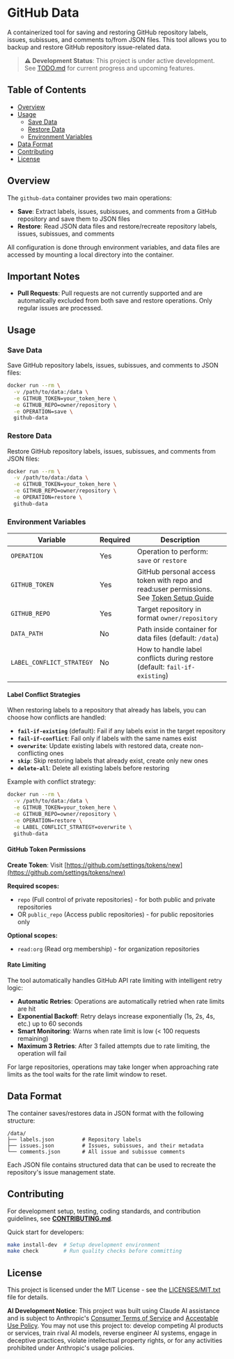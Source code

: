 # GitHub Data

A containerized tool for saving and restoring GitHub repository labels, issues, subissues, and comments to/from JSON files. This tool allows you to backup and restore GitHub repository issue-related data.

> **⚠️ Development Status**: This project is under active development. See [TODO.md](TODO.md) for current progress and upcoming features.

## Table of Contents

- [Overview](#overview)
- [Usage](#usage)
  - [Save Data](#save-data)
  - [Restore Data](#restore-data)
  - [Environment Variables](#environment-variables)
- [Data Format](#data-format)
- [Contributing](#contributing)
- [License](#license)

## Overview

The `github-data` container provides two main operations:
- **Save**: Extract labels, issues, subissues, and comments from a GitHub repository and save them to JSON files
- **Restore**: Read JSON data files and restore/recreate repository labels, issues, subissues, and comments

All configuration is done through environment variables, and data files are accessed by mounting a local directory into the container.

## Important Notes

- **Pull Requests**: Pull requests are not currently supported and are automatically excluded from both save and restore operations. Only regular issues are processed.

## Usage

### Save Data

Save GitHub repository labels, issues, subissues, and comments to JSON files:

```bash
docker run --rm \
  -v /path/to/data:/data \
  -e GITHUB_TOKEN=your_token_here \
  -e GITHUB_REPO=owner/repository \
  -e OPERATION=save \
  github-data
```

### Restore Data

Restore GitHub repository labels, issues, subissues, and comments from JSON files:

```bash
docker run --rm \
  -v /path/to/data:/data \
  -e GITHUB_TOKEN=your_token_here \
  -e GITHUB_REPO=owner/repository \
  -e OPERATION=restore \
  github-data
```

### Environment Variables

| Variable | Required | Description |
|----------|----------|-------------|
| `OPERATION` | Yes | Operation to perform: `save` or `restore` |
| `GITHUB_TOKEN` | Yes | GitHub personal access token with repo and read:user permissions. See [Token Setup Guide](docs/github-token-setup.md) |
| `GITHUB_REPO` | Yes | Target repository in format `owner/repository` |
| `DATA_PATH` | No | Path inside container for data files (default: `/data`) |
| `LABEL_CONFLICT_STRATEGY` | No | How to handle label conflicts during restore (default: `fail-if-existing`) |

#### Label Conflict Strategies

When restoring labels to a repository that already has labels, you can choose how conflicts are handled:

- **`fail-if-existing`** (default): Fail if any labels exist in the target repository
- **`fail-if-conflict`**: Fail only if labels with the same names exist
- **`overwrite`**: Update existing labels with restored data, create non-conflicting ones
- **`skip`**: Skip restoring labels that already exist, create only new ones  
- **`delete-all`**: Delete all existing labels before restoring

Example with conflict strategy:
```bash
docker run --rm \
  -v /path/to/data:/data \
  -e GITHUB_TOKEN=your_token_here \
  -e GITHUB_REPO=owner/repository \
  -e OPERATION=restore \
  -e LABEL_CONFLICT_STRATEGY=overwrite \
  github-data
```

#### GitHub Token Permissions

**Create Token**: Visit [https://github.com/settings/tokens/new](https://github.com/settings/tokens/new)

**Required scopes:**
- `repo` (Full control of private repositories) - for both public and private repositories
- OR `public_repo` (Access public repositories) - for public repositories only

**Optional scopes:**
- `read:org` (Read org membership) - for organization repositories

#### Rate Limiting

The tool automatically handles GitHub API rate limiting with intelligent retry logic:

- **Automatic Retries**: Operations are automatically retried when rate limits are hit
- **Exponential Backoff**: Retry delays increase exponentially (1s, 2s, 4s, etc.) up to 60 seconds
- **Smart Monitoring**: Warns when rate limit is low (< 100 requests remaining)  
- **Maximum 3 Retries**: After 3 failed attempts due to rate limiting, the operation will fail

For large repositories, operations may take longer when approaching rate limits as the tool waits for the rate limit window to reset.

## Data Format

The container saves/restores data in JSON format with the following structure:

```
/data/
├── labels.json         # Repository labels
├── issues.json         # Issues, subissues, and their metadata
└── comments.json       # All issue and subissue comments
```

Each JSON file contains structured data that can be used to recreate the repository's issue management state.

## Contributing

For development setup, testing, coding standards, and contribution guidelines, see **[CONTRIBUTING.md](CONTRIBUTING.md)**.

Quick start for developers:
```bash
make install-dev  # Setup development environment  
make check        # Run quality checks before committing
```

## License

This project is licensed under the MIT License - see the [LICENSES/MIT.txt](LICENSES/MIT.txt) file for details.

**AI Development Notice**: This project was built using Claude AI assistance and is subject to Anthropic's [Consumer Terms of Service](https://www.anthropic.com/legal/consumer-terms) and [Acceptable Use Policy](https://anthropic.com/aup). You may not use this project to: develop competing AI products or services, train rival AI models, reverse engineer AI systems, engage in deceptive practices, violate intellectual property rights, or for any activities prohibited under Anthropic's usage policies.